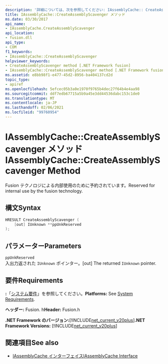 ```yaml
---
description: '詳細については、次を参照してください: IAssemblyCache:: CreateAssemblyScavenger メソッド'
title: IAssemblyCache::CreateAssemblyScavenger メソッド
ms.date: 03/30/2017
api_name:
- IAssemblyCache.CreateAssemblyScavenger
api_location:
- fusion.dll
api_type:
- COM
f1_keywords:
- IAssemblyCache::CreateAssemblyScavenger
helpviewer_keywords:
- CreateAssemblyScavenger method [.NET Framework fusion]
- IAssemblyCache::CreateAssemblyScavenger method [.NET Framework fusion]
ms.assetid: e8bb98f1-e477-45d2-8956-ba404137cd2d
topic_type:
- apiref
ms.openlocfilehash: 5efcec05b3a0e1970f9765b4dec27f64b4e4aa98
ms.sourcegitcommit: ddf7edb67715a5b9a45e3dd44536dabc153c1de0
ms.translationtype: MT
ms.contentlocale: ja-JP
ms.lasthandoff: 02/06/2021
ms.locfileid: "99760954"
---
```

# <a name="iassemblycachecreateassemblyscavenger-method"></a><span data-ttu-id="07635-103">IAssemblyCache::CreateAssemblyScavenger メソッド</span><span class="sxs-lookup"><span data-stu-id="07635-103">IAssemblyCache::CreateAssemblyScavenger Method</span></span>

<span data-ttu-id="07635-104">Fusion テクノロジによる内部使用のために予約されています。</span><span class="sxs-lookup"><span data-stu-id="07635-104">Reserved for internal use by the fusion technology.</span></span>  
  
## <a name="syntax"></a><span data-ttu-id="07635-105">構文</span><span class="sxs-lookup"><span data-stu-id="07635-105">Syntax</span></span>  
  
```cpp  
HRESULT CreateAssemblyScavenger (  
    [out] IUnknown **ppUnkReserved  
);  
```  
  
## <a name="parameters"></a><span data-ttu-id="07635-106">パラメーター</span><span class="sxs-lookup"><span data-stu-id="07635-106">Parameters</span></span>  

 `ppUnkReserved`  
 <span data-ttu-id="07635-107">入出力返された `IUnknown` ポインター。</span><span class="sxs-lookup"><span data-stu-id="07635-107">[out] The returned `IUnknown` pointer.</span></span>  
  
## <a name="requirements"></a><span data-ttu-id="07635-108">要件</span><span class="sxs-lookup"><span data-stu-id="07635-108">Requirements</span></span>  

 <span data-ttu-id="07635-109">**:**「[システム要件](../../get-started/system-requirements.md)」を参照してください。</span><span class="sxs-lookup"><span data-stu-id="07635-109">**Platforms:** See [System Requirements](../../get-started/system-requirements.md).</span></span>  
  
 <span data-ttu-id="07635-110">**ヘッダー:** Fusion. h</span><span class="sxs-lookup"><span data-stu-id="07635-110">**Header:** Fusion.h</span></span>  
  
 <span data-ttu-id="07635-111">**.NET Framework のバージョン:**[!INCLUDE[net_current_v20plus](../../../../includes/net-current-v20plus-md.md)]</span><span class="sxs-lookup"><span data-stu-id="07635-111">**.NET Framework Versions:** [!INCLUDE[net_current_v20plus](../../../../includes/net-current-v20plus-md.md)]</span></span>  
  
## <a name="see-also"></a><span data-ttu-id="07635-112">関連項目</span><span class="sxs-lookup"><span data-stu-id="07635-112">See also</span></span>

- [<span data-ttu-id="07635-113">IAssemblyCache インターフェイス</span><span class="sxs-lookup"><span data-stu-id="07635-113">IAssemblyCache Interface</span></span>](iassemblycache-interface.md)
